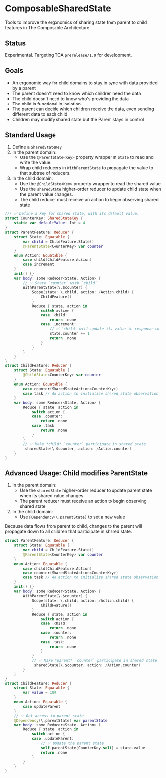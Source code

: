 # ComposableSharedState

Tools to improve the ergonomics of sharing state from parent to child features
in The Composable Architecture.

## Status

Experimental. Targeting TCA `prerelease/1.0` for development.

## Goals

* An ergonomic way for child domains to stay in sync with data provided by a parent
* The parent doesn't need to know which children need the data
* The child doesn't need to know who's providing the data
* The child is functional in isolation
* The parent can decide which children receive the data, even sending different data to each child
* Children may modify shared state but the Parent stays in control


## Standard Usage

1. Define a `SharedStateKey`
2. In the parent domain:
    * Use the `@ParentState<Key>` property wrapper in `State` to read and write the value.
    * Wrap child reducers in `WithParentState` to propagate the value to that subtree of reducers.
3. In the child domain:
    * Use the `@ChildState<Key>` property wrapper to read the shared value
    * Use the `sharedState` higher-order reducer to update child state when the parent value changes.
    * The child reducer must receive an action to begin observing shared state

```swift
/// ✅ Define a key for shared state, with its default value.
struct CounterKey: SharedStateKey {
    static var defaultValue: Int = 4
}
struct ParentFeature: Reducer {
    struct State: Equatable {
        var child = ChildFeature.State()
        @ParentState<CounterKey> var counter
    }
    enum Action: Equatable {
        case child(ChildFeature.Action)
        case increment
    }
    init() {}
    var body: some Reducer<State, Action> {
        // ✅ Share `counter` with `child`
        WithParentState(\.$counter) {
            Scope(state: \.child, action: /Action.child) {
                ChildFeature()
            }
            Reduce { state, action in
                switch action {
                case .child:
                    return .none
                case .increment:
                    // ✅ `child` will update its value in response to this change.
                    state.counter += 1
                    return .none
                }
            }
        }
    }
}
struct ChildFeature: Reducer {
    struct State: Equatable {
        @ChildState<CounterKey> var counter
    }
    enum Action: Equatable {
        case counter(SharedStateAction<CounterKey>)
        case task // An action to initialize shared state observation
    }
    var body: some Reducer<State, Action> {
        Reduce { state, action in
            switch action {
            case .counter:
                return .none
            case .task:
                return .none
            }
        }
        // ✅ Make *child* `counter` participate in shared state
        .sharedState(\.$counter, action: /Action.counter)
    }
}
```

## Advanced Usage: Child modifies ParentState 

1. In the parent domain:
    * Use the `sharedState` higher-order reducer to update parent state when its shared value changes.
    * The parent reducer must receive an action to begin observing shared state
3. In the child domain:
    * Use `@Dependency(\.parentState)` to set a new value
    
Because data flows from parent to child, changes to the parent will propagate down to
all children that participate in shared state.


```swift
struct ParentFeature: Reducer {
    struct State: Equatable {
        var child = ChildFeature.State()
        @ParentState<CounterKey> var counter
    }
    enum Action: Equatable {
        case child(ChildFeature.Action)
        case counter(SharedStateAction<CounterKey>)
        case task // An action to initialize shared state observation
    }
    init() {}
    var body: some Reducer<State, Action> {
        WithParentState(\.$counter) {
            Scope(state: \.child, action: /Action.child) {
                ChildFeature()
            }
            Reduce { state, action in
                switch action {
                case .child:
                    return .none
                case .counter:
                    return .none
                case .task:
                    return .none
                }
            }
            // ✅ Make *parent* `counter` participate in shared state
            .sharedState(\.$counter, action: /Action.counter)
        }
    }
}
struct ChildFeature: Reducer {
    struct State: Equatable {
        var value = 100
    }
    enum Action: Equatable {
        case updateParent
    }
    // ✅ Get access to parent state
    @Dependency(\.parentState) var parentState
    var body: some Reducer<State, Action> {
        Reduce { state, action in
            switch action {
            case .updateParent:
                // ✅ Update the parent state
                self.parentState[CounterKey.self] = state.value
                return .none
            }
        }
    }
}
```
